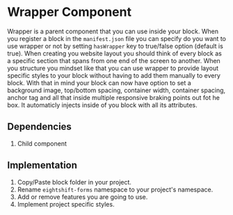 # Wrapper Component

Wrapper is a parent component that you can use inside your block. When you register a block in the `manifest.json` file you can specify do you want to use wrapper or not by setting `hasWrapper` key to true/false option (default is true). When creating you website layout you should think of every block as a specific section that spans from one end of the screen to another. When you structure you mindset like that you can use wrapper to provide layout specific styles to your block without having to add them manually to every block. With that in mind your block can now have option to set a background image, top/bottom spacing, container width, container spacing, anchor tag and all that inside multiple responsive braking points out fot he box. It automaticly injects inside of you block with all its attributes.

## Dependencies

1. Child component

## Implementation

1. Copy/Paste block folder in your project.
2. Rename `eightshift-forms` namespace to your project's namespace.
3. Add or remove features you are going to use.
4. Implement project specific styles.
